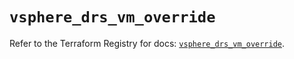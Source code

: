 # `vsphere_drs_vm_override`

Refer to the Terraform Registry for docs: [`vsphere_drs_vm_override`](https://registry.terraform.io/providers/vmware/vsphere/2.15.0/docs/resources/drs_vm_override).

